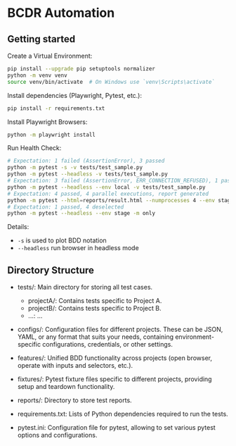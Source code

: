 # BCDR Automation


## Getting started

Create a Virtual Environment:

```sh
pip install --upgrade pip setuptools normalizer
python -m venv venv
source venv/bin/activate  # On Windows use `venv\Scripts\activate`
```

Install dependencies (Playwright, Pytest, etc.):

```sh
pip install -r requirements.txt
```

Install Playwright Browsers: 

```sh
python -m playwright install
```

Run Health Check:
```sh
# Expectation: 1 failed (AssertionError), 3 passed 
python -m pytest -s -v tests/test_sample.py
python -m pytest --headless -v tests/test_sample.py
# Expectation: 3 failed (AssertionError, ERR_CONNECTION_REFUSED), 1 passed 
python -m pytest --headless --env local -v tests/test_sample.py
# Expectation: 4 passed, 4 parallel executions, report generated
python -m pytest --html=reports/result.html --numprocesses 4 --env stage -v tests/test_sample.py
# Expectation: 1 passed, 4 deselected
python -m pytest --headless --env stage -m only
```

Details:
- `-s` is used to plot BDD notation
- `--headless` run browser in headless mode

## Directory Structure

- tests/: Main directory for storing all test cases.
    - projectA/: Contains tests specific to Project A.
    - projectB/: Contains tests specific to Project B.
    - ...: ...

- configs/: 
    Configuration files for different projects. These can be JSON, YAML, or any format that suits your needs, 
    containing environment-specific configurations, credentials, or other settings.

- features/:
    Unified BDD functionality across projects (open browser, operate with inputs and selectors, etc.).

- fixtures/: 
    Pytest fixture files specific to different projects, providing setup and teardown functionality.

- reports/: 
    Directory to store test reports.

- requirements.txt: 
    Lists of Python dependencies required to run the tests.

- pytest.ini: Configuration file for pytest, allowing to set various pytest options and configurations.
